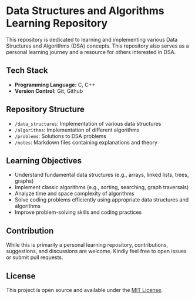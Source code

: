 # Data Structures and Algorithms Learning Repository

This repository is dedicated to learning and implementing various Data Structures and Algorithms (DSA) concepts. This repository also serves as a personal learning journey and a resource for others interested in DSA.

## Tech Stack

- **Programming Language:** C, C++
- **Version Control:** Git, Github

## Repository Structure

- `/data_structures`: Implementation of various data structures
- `/algorithms`: Implementation of different algorithms
- `/problems`: Solutions to DSA problems
- `/notes`: Markdown files containing explanations and theory

## Learning Objectives

- Understand fundamental data structures (e.g., arrays, linked lists, trees, graphs)
- Implement classic algorithms (e.g., sorting, searching, graph traversals)
- Analyze time and space complexity of algorithms
- Solve coding problems efficiently using appropriate data structures and algorithms
- Improve problem-solving skills and coding practices

## Contribution

While this is primarily a personal learning repository, contributions, suggestions, and discussions are welcome. Kindly feel free to open issues or submit pull requests.

## License

This project is open source and available under the [MIT License](LICENSE).
